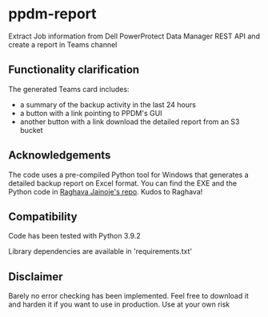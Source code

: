 # ppdm-report
Extract Job information from Dell PowerProtect Data Manager REST API and create a report in Teams channel
## Functionality clarification
The generated Teams card includes:
- a summary of the backup activity in the last 24 hours
- a button with a link pointing to PPDM's GUI
- another button with a link download the detailed report from an S3 bucket

## Acknowledgements
The code uses a pre-compiled Python tool for Windows that generates a detailed backup report on Excel format. You can find the EXE and the Python code in [Raghava Jainoje's repo](https://github.com/rjainoje). Kudos to Raghava!

## Compatibility
Code has been tested with Python 3.9.2

Library dependencies are available in 'requirements.txt'
## Disclaimer
Barely no error checking has been implemented. Feel free to download it and harden it if you want to use in production. Use at your own risk
